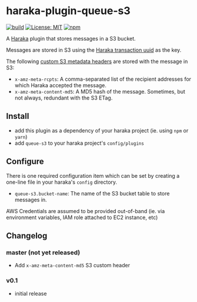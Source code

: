 # haraka-plugin-queue-s3

[![build](https://github.com/mfogel/haraka-plugin-queue-s3/workflows/build/badge.svg)](https://github.com/mfogel/haraka-plugin-queue-s3/actions?query=workflow%3Abuild)
[![License: MIT](https://img.shields.io/badge/License-MIT-green.svg)](https://opensource.org/licenses/MIT)
[![npm](https://img.shields.io/npm/v/haraka-plugin-queue-s3.svg)](https://www.npmjs.com/package/haraka-plugin-queue-s3)

A [Haraka](https://github.com/haraka/Haraka) plugin that stores messages in a S3 bucket.

Messages are stored in S3 using the [Haraka transaction uuid](https://haraka.github.io/manual/Transaction.html) as the key.

The following [custom S3 metadata headers](https://docs.aws.amazon.com/AmazonS3/latest/dev/UsingMetadata.html#UserMetadata) are stored with the message in S3:

- `x-amz-meta-rcpts`: A comma-separated list of the recipient addresses for which Haraka accepted the message.
- `x-amz-meta-content-md5`: A MD5 hash of the message. Sometimes, but not always, redundant with the S3 ETag.

## Install

- add this plugin as a dependency of your haraka project (ie. using `npm` or `yarn`)
- add `queue-s3` to your haraka project's `config/plugins`

## Configure

There is one required configuration item which can be set by creating a one-line file in your haraka's `config` directory.

- `queue-s3.bucket-name`: The name of the S3 bucket table to store messages in.

AWS Credentials are assumed to be provided out-of-band (ie. via environment variables, IAM role attached to EC2 instance, etc)

## Changelog

### master (not yet released)

- Add `x-amz-meta-content-md5` S3 custom header

### v0.1

- initial release
